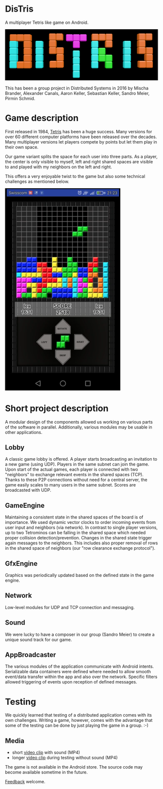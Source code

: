 DisTris
=======

A multiplayer Tetris like game on Android.

![Logo][logo]

This has been a group project in Distributed Systems in 2016 by Mischa Brander, Alexander Canals, Aaron Keller, Sebastian Keller, Sandro Meier, Pirmin Schmid.


# Game description
First released in 1984, [Tetris][tetris] has been a huge success. Many versions for over 60 different computer platforms have been released over the decades. Many multiplayer versions let players compete by points but let them play in their own space.

Our game variant splits the space for each user into three parts. As a player, the center is only visible to myself, left and right shared spaces are visible to and played with my neighbors on the left and right.

This offers a very enjoyable twist to the game but also some technical challenges as mentioned below.

![Screenshot][screenshot]


# Short project description
A modular design of the components allowed us working on various parts of the software in parallel. Additionally, various modules may be usable in other applications.

## Lobby
A classic game lobby is offered. A player starts broadcasting an invitation to a new game (using UDP). Players in the same subnet can join the game. Upon start of the actual games, each player is connected with two "neighbors" to exchange relevant events in the shared spaces (TCP). Thanks to these P2P connections without need for a central server, the game easily scales to many users in the same subnet. Scores are broadcasted with UDP.

## GameEngine
Maintaining a consistent state in the shared spaces of the board is of importance. We used dynamic vector clocks to order incoming events from user input and neighbors (via network). In contrast to single player versions, up to two Tetrominos can be falling in the shared space which needed proper collision detection/prevention. Changes in the shared state trigger again messages to the neighbors. This includes also proper removal of rows in the shared space of neighbors (our "row clearance exchange protocol").

## GfxEngine
Graphics was periodically updated based on the defined state in the game engine.

## Network
Low-level modules for UDP and TCP connection and messaging.

## Sound
We were lucky to have a composer in our group (Sandro Meier) to create a unique sound track for our game.

## AppBroadcaster
The various modules of the application communicate with Android intents. Serializable data containers were defined where needed to allow smooth event/data transfer within the app and also over the network. Specific filters allowed triggering of events upon reception of defined messages.

# Testing
We quickly learned that testing of a distributed application comes with its own challenges. Writing a game, however, comes with the advantage that some of the testing can be done by just playing the game in a group. :-)


Media
-----
- short [video clip][clip1] with sound (MP4)
- longer [video clip][clip2] during testing without sound (MP4)

The game is not available in the Android store. The source code may become available sometime in the future.

[Feedback][feedback] welcome.

[logo]:bin/logo.png
[tetris]:https://en.wikipedia.org/wiki/Tetris
[screenshot]:bin/screenshot.png
[clip1]:bin/clip1.mp4
[clip2]:bin/clip2.mp4
[feedback]:mailto:mailbox@pirmin-schmid.ch?subject=DisTris
